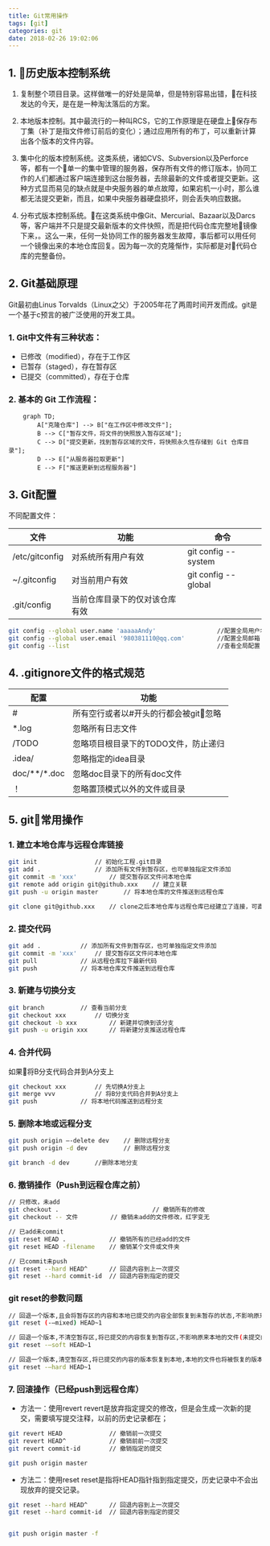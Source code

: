 ```yaml
---
title: Git常用操作
tags: [git]
categories: git 
date: 2018-02-26 19:02:06
---
```


## 1. 历史版本控制系统

1. 复制整个项目目录。这样做唯一的好处是简单，但是特别容易出错，在科技发达的今天，是在是一种淘汰落后的方案。

2. 本地版本控制。其中最流行的一种叫RCS，它的工作原理是在硬盘上保存布丁集（补丁是指文件修订前后的变化）；通过应用所有的布丁，可以重新计算出各个版本的文件内容。

3. 集中化的版本控制系统。这类系统，诸如CVS、Subversion以及Perforce等，都有一个单一的集中管理的服务器，保存所有文件的修订版本，协同工作的人们都通过客户端连接到这台服务器，去除最新的文件或者提交更新。这种方式显而易见的缺点就是中央服务器的单点故障，如果宕机一小时，那么谁都无法提交更新，而且，如果中央服务器硬盘损坏，则会丢失响应数据。

4. 分布式版本控制系统。在这类系统中像Git、Mercurial、Bazaar以及Darcs等，客户端并不只是提交最新版本的文件快照，而是把代码仓库完整地镜像下来，。这么一来，任何一处协同工作的服务器发生故障，事后都可以用任何一个镜像出来的本地仓库回复。因为每一次的克隆惭怍，实际都是对代码仓库的完整备份。

## 2. Git基础原理
Git最初由Linus Torvalds（Linux之父）于2005年花了两周时间开发而成。git是一个基于c预言的被广泛使用的开发工具。

### 1. Git中文件有三种状态：

- 已修改（modified），存在于工作区
- 已暂存（staged），存在暂存区
- 已提交（committed），存在于仓库
	
### 2. 基本的 Git 工作流程：

```mermaid
    graph TD;
        A["克隆仓库"] --> B["在工作区中修改文件"];
        B --> C["暂存文件，将文件的快照放入暂存区域"];
        C --> D["提交更新，找到暂存区域的文件，将快照永久性存储到 Git 仓库目录"];
        D --> E["从服务器拉取更新"]
        E --> F["推送更新到远程服务器"]
```

## 3. Git配置

不同配置文件：

文件 | 功能 | 命令
    - | -  | -
	/etc/gitconfig | 对系统所有用户有效 | git config --system
	~/.gitconfig | 对当前用户有效 | git config --global
	.git/config | 当前仓库目录下的仅对该仓库有效

```bash
git config --global user.name 'aaaaaAndy'                 //配置全局用户名
git config --global user.email '980381110@qq.com'         //配置全局邮箱
git config --list                                         //查看全局配置

```


## 4. .gitignore文件的格式规范

配置 | 功能
    - | -
	# | 所有空行或者以#开头的行都会被git忽略
	*.log | 忽略所有日志文件
	/TODO | 忽略项目根目录下的TODO文件，防止递归
	.idea/ | 忽略指定的idea目录
	doc/**/*.doc | 忽略doc目录下的所有doc文件
	！| 忽略置顶模式以外的文件或目录

## 5. git常用操作

### 1. 建立本地仓库与远程仓库链接

```bash
git init				// 初始化工程.git目录
git add .				// 添加所有文件到暂存区，也可单独指定文件添加
git commit -m 'xxx'			// 提交暂存区文件问本地仓库
git remote add origin git@github.xxx	// 建立关联
git push -u origin master  		// 将本地仓库的文件推送到远程仓库 
```

```bash
git clone git@github.xxx	// clone之后本地仓库与远程仓库已经建立了连接，可直接提交代码
```

### 2. 提交代码

```bash
git add .			// 添加所有文件到暂存区，也可单独指定文件添加
git commit -m 'xxx'		// 提交暂存区文件问本地仓库
git pull			// 从远程仓库拉下最新代码
git push			// 将本地仓库文件推送到远程仓库
```

### 3. 新建与切换分支

```bash
git branch			// 查看当前分支
git checkout xxx		// 切换分支
git checkout -b xxx 		// 新建并切换到该分支
git push -u origin xxx		// 将新建分支推送远程仓库
```

### 4. 合并代码

如果将B分支代码合并到A分支上

```bash
git checkout xxx		// 先切换A分支上
git merge vvv			// 将B分支代码合并到A分支上
git push			// 将本地代码推送到远程分支
```

### 5. 删除本地或远程分支

```bash
git push origin –-delete dev 	// 删除远程分支
git push origin -d dev          // 删除远程分支

git branch -d dev 		//删除本地分支
```

### 6. 撤销操作（Push到远程仓库之前）

```bash
// 只修改，未add
git checkout .							// 撤销所有的修改
git checkout -- 文件         // 撤销未add的文件修改，红字变无

// 已add未commit
git reset HEAD .            // 撤销所有的已经add的文件
git reset HEAD -filename    // 撤销某个文件或文件夹

// 已commit未push
git reset --hard HEAD^      // 回退内容到上一次提交
git reset --hard commit-id  // 回退内容到指定的提交
```

### git reset的参数问题

```bash
// 回退一个版本,且会将暂存区的内容和本地已提交的内容全部恢复到未暂存的状态,不影响原来本地文件(未提交的也不受影响)
git reset (-–mixed) HEAD~1

// 回退一个版本,不清空暂存区,将已提交的内容恢复到暂存区,不影响原来本地的文件(未提交的也不受影响)
git reset -–soft HEAD~1

// 回退一个版本,清空暂存区,将已提交的内容的版本恢复到本地,本地的文件也将被恢复的版本替换
git reset -–hard HEAD~1
```

### 7. 回滚操作（已经push到远程仓库）

* 方法一：使用revert
revert是放弃指定提交的修改，但是会生成一次新的提交，需要填写提交注释，以前的历史记录都在；

```bash
git revert HEAD             // 撤销前一次提交
git revert HEAD^            // 撤销前前一次提交
git revert commit-id        // 撤销指定的提交

git push origin master
```

* 方法二：使用reset
reset是指将HEAD指针指到指定提交，历史记录中不会出现放弃的提交记录。

```bash
git reset --hard HEAD^      // 回退内容到上一次提交
git reset --hard commit-id  // 回退内容到指定的提交


git push origin master -f
```

<!-- more -->
